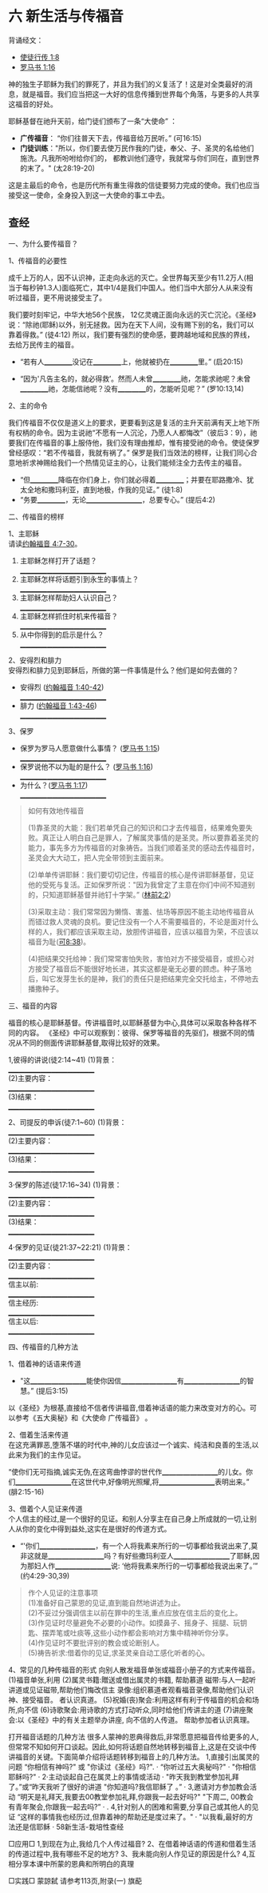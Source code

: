 # 六 新生活与传福音
背诵经文：
+ [使徒行传 1:8](https://www.biblegateway.com/quicksearch/?quicksearch=使徒行传1:8&qs_version=CUVMPT)
+ [罗马书 1:16](https://www.biblegateway.com/quicksearch/?quicksearch=罗马书1:16&qs_version=CUVMPT)

神的独生子耶稣为我们的罪死了，并且为我们的义复活了！这是对全类最好的消息，就是福音。我们应当把这一大好的信息传播到世界每个角落，与更多的人共享这福音的好处。

耶稣基督在祂升天前，给门徒们颁布了一条“大使命” ：
+ **广传福音**： “你们往普天下去，传福音给万民听。” (可16:15)
+ **门徒训练**："所以，你们要去使万民作我的门徒，奉父、子、圣灵的名给他们施洗。凡我所吩咐给你们的， 都教训他们遵守，我就常与你们同在，直到世界的末了。" (太28:19-20)

这是主最后的命令，也是历代所有重生得救的信徒要努力完成的使命。我们也应当接受这一使命，全身投入到这一大使命的事エ中去。

## 查经

一、为什么要传福音？

1、传福音的必要性

成千上万的人，因不认识神，正走向永远的灭亡。全世界每天至少有11.2万人(相当于每秒钟1.3人)面临死亡，其中1/4是我们中国人。他们当中大部分人从来没有听过福音，更不用说接受主了。

我们要时刻牢记，中华大地56个民族， 12亿灵魂正面向永远的灭亡沉沦。《圣经》说：“除祂(耶稣)以外，别无拯救。因为在天下人间，没有赐下别的名，我们可以靠着得救。” (徒4:12) 所以，我们要有强烈的使命感，要跨越地域和民族的界线，去给万民传主的福音。

+ “若有人▁▁▁▁没记在▁▁▁▁上，他就被扔在▁▁▁▁里。” (启20:15)

+ “因为'凡告主名的，就必得救’。然而人未曾▁▁▁▁祂，怎能求祂呢？未曾▁▁▁▁祂，怎能信祂呢？没有▁▁▁▁的，怎能听见呢？” (罗10:13,14)

2、主的命令

我们传福音不仅仅是道义上的要求，更要看到这是复活的主升天前满有天上地下所有权柄的命令。因为主说祂“不愿有一人沉沦，乃愿人人都悔改”（彼后3：9），祂要我们在传福音的事上服侍他，我们没有理由推却，惟有接受祂的命令。使徒保罗曾经感叹：“若不传福音，我就有祸了。” 保罗是我们当效法的榜样，让我们同心合意地祈求神赐给我们一个热情见证主的心，让我们能倾注全力去传主的福音。

+ “但▁▁▁▁降临在你们身上，你们就必得着▁▁▁▁；并要在耶路撒冷、犹太全地和撒玛利亚，直到地极，作我的见证。” (徒1:8)
+ “务要▁▁▁▁，无论▁▁▁▁▁▁▁▁，总要专心。” (提后4:2)

二、传福音的榜样

1、主耶稣  
请读[约翰福音 4:7-30](https://www.biblegateway.com/quicksearch/?quicksearch=约翰福音4:7-30&qs_version=CUVMPT)。  
1) 主耶稣怎样打开了话题？  
▁▁▁▁▁▁▁▁▁▁▁▁▁▁▁▁  
2) 主耶稣怎样将话题引到永生的事情上？  
▁▁▁▁▁▁▁▁▁▁▁▁▁▁▁▁  
3) 主耶稣怎样帮助妇人认识自己？  
▁▁▁▁▁▁▁▁▁▁▁▁▁▁▁▁  
4) 主耶稣怎样抓住时机来传福音？  
▁▁▁▁▁▁▁▁▁▁▁▁▁▁▁▁  
5) 从中你得到的启示是什么？  
▁▁▁▁▁▁▁▁▁▁▁▁▁▁▁▁

2、安得烈和腓力  
安得烈和腓力见到耶稣后，所做的第一件事情是什么？他们是如何去做的？  

+ 安得烈 ([约翰福音 1:40-42](https://www.biblegateway.com/quicksearch/?quicksearch=约翰福音1:40-42&qs_version=CUVMPT))  
▁▁▁▁▁▁▁▁▁▁▁▁▁▁▁▁  
+ 腓力 ([约翰福音 1:43-46](https://www.biblegateway.com/quicksearch/?quicksearch=约翰福音1:43-46&qs_version=CUVMPT))  
▁▁▁▁▁▁▁▁▁▁▁▁▁▁▁▁  

3、保罗  
+ 保罗为罗马人愿意做什么事情？ ([罗马书 1:15](https://www.biblegateway.com/quicksearch/?quicksearch=罗马书1:15&qs_version=CUVMPT))  
▁▁▁▁▁▁▁▁▁▁▁▁▁▁▁▁  
+ 保罗说他不以为耻的是什么？ ([罗马书 1:16](https://www.biblegateway.com/quicksearch/?quicksearch=罗马书1:16&qs_version=CUVMPT))  
▁▁▁▁▁▁▁▁▁▁▁▁▁▁▁▁  
+ 为什么？([罗马书 1:17](https://www.biblegateway.com/quicksearch/?quicksearch=罗马书1:17&qs_version=CUVMPT))  
▁▁▁▁▁▁▁▁▁▁▁▁▁▁▁▁  

>如何有效地传福音
>
>(1)靠圣灵的大能：我们若单凭自己的知识和口才去传福音，结果难免要失败。真正让人明白自己是罪人，了解属灵事情的是圣灵。所以要靠着圣灵的能力，事先多方为传福音的对象祷告。当我们顺着圣灵的感动去传福音时，圣灵会大大动工，把人完全带领到主面前来。  
>
>(2)单单传讲耶稣：我们要切切记住，传福音的核心是传讲耶稣基督，见证他的受死与复活。正如保罗所说："因为我曾定了主意在你们中间不知道别的，只知道耶稣基督并祂钉十字架。” ([林前2:2](https://www.biblegateway.com/quicksearch/?quicksearch=林前2:2&qs_version=CUVMPT))  
>
>(3)采取主动：我们常常因为懒惰、害羞、怯场等原因不能主动地传福音从而错过救人灵魂的良机。要记住没有一个人不需要福音的，不论是面对什么样的人，我们都应该采取主动，放胆传讲福音，应该以福音为荣，不应该以福音为耻([可8:38](https://www.biblegateway.com/quicksearch/?quicksearch=可8:38&qs_version=CUVMPT))。  
>
>(4)把结果交托给神：我们常常害怕失败，害怕对方不接受福音，或担心对方接受了福音后不能很好地长进，其实这都是毫无必要的顾虑。种子落地后，叫它发芽生长的是神，我们的责任只是把结果完全交托给主，不停地去播撒种子。


三、福音的内容

福音的核心是耶稣基督。传讲福音时,以耶稣基督为中心,具体可以采取各种各样不同的内容。 《圣经》中可以观察到：彼得、保罗等福音的先驱们，根据不同的情况从不同的侧面传讲耶穌基督,取得比较好的效果。

1,彼得的讲说(徒2:14~41)
(1)背景：  
▁▁▁▁▁▁▁▁▁▁▁▁▁▁▁▁  
(2)主要内容：  
▁▁▁▁▁▁▁▁▁▁▁▁▁▁▁▁  
(3)结果：  
▁▁▁▁▁▁▁▁▁▁▁▁▁▁▁▁  

2、司提反的申诉(徒7:1~60)
(1)背景：  
▁▁▁▁▁▁▁▁▁▁▁▁▁▁▁▁  
(2)主要内容：  
▁▁▁▁▁▁▁▁▁▁▁▁▁▁▁▁  
(3)结果：  
▁▁▁▁▁▁▁▁▁▁▁▁▁▁▁▁  

3·保罗的陈述(徒17:16~34)
(1)背景：  
▁▁▁▁▁▁▁▁▁▁▁▁▁▁▁▁  
(2)主要内容：  
▁▁▁▁▁▁▁▁▁▁▁▁▁▁▁▁  
(3)结果：  
▁▁▁▁▁▁▁▁▁▁▁▁▁▁▁▁  

4·保罗的见证(徒21:37~22:21)
(1)背景：  
▁▁▁▁▁▁▁▁▁▁▁▁▁▁▁▁  
(2)主要内容：  
▁▁▁▁▁▁▁▁▁▁▁▁▁▁▁▁  
信主以前:  
▁▁▁▁▁▁▁▁▁▁▁▁▁▁▁▁  
信主经历:  
▁▁▁▁▁▁▁▁▁▁▁▁▁▁▁▁  
信主以后:  
▁▁▁▁▁▁▁▁▁▁▁▁▁▁▁▁  

四、传福音的几种方法

1、借着神的话语来传道  
+ "这▁▁▁▁▁▁▁▁能使你因信▁▁▁▁▁▁▁▁有▁▁▁▁▁▁▁▁的智慧。” (提后3:15)

以《圣经》为根基,直接给不信者传讲福音,借着神话语的能力来改变对方的心。可以参考《五大奥秘》和《大使命 广传福音》 。

2、借着生活来传道  
在这充满罪恶,堕落不堪的时代中,神的儿女应该过一个诚实、纯洁和良善的生活,以此来为我们的主作见证。

“使你们无可指摘,诚实无伪,在这弯曲悖谬的世代作▁▁▁▁▁▁▁▁的儿女。你们▁▁▁▁▁▁▁▁在这世代中,好像明光照耀,将▁▁▁▁▁▁▁▁表明出来。” (腓2:15-16)

3、借着个人见证来传道  
个人信主的经过,是一个很好的见证。和别人分享主在自己身上所成就的一切,让别人从你的变化中得到益处,这实在是很好的传道方式。

+ “'你们▁▁▁▁▁▁▁▁，有一个人将我素来所行的一切事都给我说出来了,莫非这就是▁▁▁▁▁▁▁▁吗？有好些撒玛利亚人▁▁▁▁▁▁▁▁了耶稣,因为那妇人作▁▁▁▁▁▁▁▁说:
‘他将我素来所行的一切事都给我说出来了。’” (约4:29-30,39)

>作个人见证的注意事项  
>(1)准备好自己蒙恩的见证,直到能自然地讲述为止。  
>(2)不妥过分强调信主以前在罪中的生活,重点应放在信主后的变化上。  
>(3)作见证时尽量避免不必要的小动作。如摸鼻子、摇身子、摇腿、玩钥匙、摆弄笔或吐痰等,这些小动作都会影响对方集中精神听你分享。  
>(4)作见证时不要批评别的教会或论断别人。  
>(5)祷告祈求:借着你的见证,求圣灵亲自动工感化听者的心。

4、常见的几种传福音的形式
向别人散发福音单张或福音小册子的方式来传福音。
(1)福音单张,利用
(2)属灵书籍:贈送或借出属灵的书籍, 帮助慕道
磁带:与人一起听讲道或见证磁带,帮助他们悔改信主
录像:组织慕道者观看福音录像,帮助他们认识神、接受福音。
者认识真道。
(5)祝婚(丧)聚会:利用这样有利于传福音的机会和场所,向不信
(6)诗歌聚会:用诗歌的方式打动听众,同时给他们传讲主的道
(7)讲座聚会:以《圣经》中的有关主题举办讲座,
向不信的人传道。
帮助参加者认识真理。

打开福音话题的几种方法
很多人蒙神的恩典得救后,非常愿意把福音传给更多的人,但常常不知如何开口谈起。因此,如何将话题自然地转移到福音上,这是在交谈中传
讲福音的关键。下面简单介绍将话题转移到福音上的几种方法。
1,直接引出属灵的问题
“你相信有神吗?"
或
"你读过《圣经》吗?".
·
“你听过五大奥秘吗?"
·
"你相信耶稣吗?"
·
2·主动谈起自己在属灵上的事情或活动
· "昨天我到教堂参加礼拜了。”或“昨天我听了很好的讲道
"你知道吗?我信耶稣了
。”
·
3,邀请对方参加教会活动
“明天是礼拜天,我要去00教堂参加礼拜,你跟我一起去好吗?"
"下周二, 00教会有青年聚会,你跟我一起去吗?”
·
.
4,针对别人的困难和需要,分享自己或其他人的见证
“这样的事情我也经历过,但靠着神的帮助还是度过来了。"
·
"以我看,最好的方法还是信耶稣
·
58新生活-栽培性查经

□应用□
1,到现在为止,我给几个人传过福音?
2、在借着神话语的传道和借着生活的传道过程中,我有哪些不足的地方?
3、我未能向别人作见证的原因是什么?
4,互相分享本课中所蒙的恩典和所明白的真理

□实践□
蒙諒弑
请参考113页,附录(一)
旗蓜
